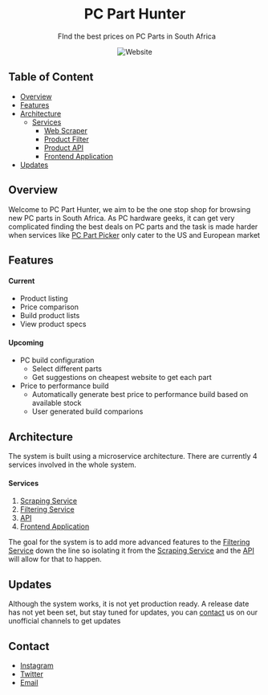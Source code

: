 <h1 align="center"> PC Part Hunter </h1>
<p align="center">
  FInd the best prices on PC Parts in South Africa
</p>
<div align="center">
    <a>
        <img src="https://img.shields.io/website?style=for-the-badge&up_color=lightgrey&up_message=offline&url=https%3A%2F%2Fshields.io" alt="Website">
    </a>
</div>



## Table of Content 
- [Overview](#overview)
- [Features](#features)
- [Architecture](#architecture)
	- [Services](#services)
		- [Web Scraper](#web-scraper)
		- [Product Filter](#product-filter)
		- [Product API](#product-api)
		- [Frontend Application](#frontend-application)
- [Updates](#updates)


## Overview 
Welcome to PC Part Hunter, we aim to be the one stop shop for browsing new PC parts in South Africa. As PC hardware geeks, it can get very complicated finding the best deals on PC parts and the task is made harder when services like [PC Part Picker]() only cater to the US and European market

## Features
#### Current
- Product listing
- Price comparison
- Build product lists
- View product specs

#### Upcoming 
- PC build configuration 
	- Select different parts 
	- Get suggestions on cheapest website to get each part 
- Price to performance build 
	- Automatically generate best price to performance build based on available stock 
	- User generated build comparions 


## Architecture 
The system is built using a microservice architecture. There are currently 4 services involved in the whole system.

#### Services
1. [Scraping Service]()
2. [Filtering Service]()
3. [API]()
4. [Frontend Application]()

The goal for the system is to add more advanced features to the [Filtering Service]() down the line so isolating it from the [Scraping Service]() and the [API]() will allow for that to happen. 


## Updates
Although the system works, it is not yet production ready. A release date has not yet been set, but stay tuned for updates, you can [contact]() us on our unofficial channels to get updates

## Contact 
- [Instagram]()
- [Twitter]()
- [Email]()
